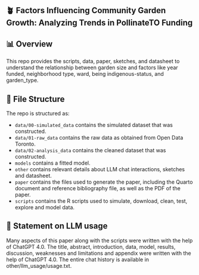 ## 🪴 Factors Influencing Community Garden Growth: Analyzing Trends in PollinateTO Funding

## 📊 Overview

This repo provides the scripts, data, paper, sketches, and datasheet to understand the relationship between garden size and factors like year funded, neighborhood type, ward, being indigenous-status, and garden_type.


## 📂 File Structure

The repo is structured as:

-   `data/00-simulated_data` contains the simulated dataset that was constructed.
-   `data/01-raw_data` contains the raw data as obtained from Open Data Toronto.
-   `data/02-analysis_data` contains the cleaned dataset that was constructed.
-   `models` contains a fitted model. 
-   `other` contains relevant details about LLM chat interactions, sketches and datasheet.
-   `paper` contains the files used to generate the paper, including the Quarto document and reference bibliography file, as well as the PDF of the paper. 
-   `scripts` contains the R scripts used to simulate, download, clean, test, explore and model data.


## 💬 Statement on LLM usage

Many aspects of this paper along with the scripts were written with the help of ChatGPT 4.0. The title, abstract, introduction, data, model, results, discussion, weaknesses and limitations and appendix were written with the help of ChatGPT 4.0. The entire chat history is available in other/llm_usage/usage.txt.
